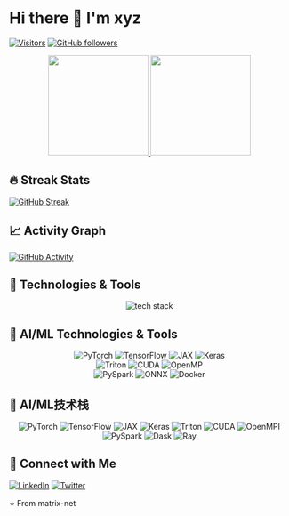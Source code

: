 # Hi there 👋 I'm xyz

[![Visitors](https://komarev.com/ghpvc/?username=matrix-net&label=Profile%20views&color=0e75b6&style=flat)](https://github.com/matrix-net)
[![GitHub followers](https://img.shields.io/github/followers/matrix-net?style=social)](https://github.com/matrix-net)

<p align="center">
  <a href="https://github.com/matrix-net">
    <img height="180em" src="https://github-readme-stats.vercel.app/api?username=matrix-net&show_icons=true&theme=radical&count_private=true"/>
    <img height="180em" src="https://github-readme-stats.vercel.app/api/top-langs/?username=matrix-net&layout=compact&theme=radical"/>
  </a>
</p>

## 🔥 Streak Stats
[![GitHub Streak](https://streak-stats.demolab.com/?user=matrix-net&theme=radical)](https://git.io/streak-stats)

## 📈 Activity Graph
[![GitHub Activity](https://github-readme-activity-graph.vercel.app/graph?username=matrix-net&theme=github-compact)](https://github.com/matrix-net)

## 🔧 Technologies & Tools
<p align="center">
  <img src="https://skillicons.dev/icons?i=js,ts,react,nodejs,python,java,aws,docker,git,github,linux" alt="tech stack" />
</p>

## 🔧 AI/ML Technologies & Tools
<p align="center">
  <!-- 核心框架 -->
  <img src="https://img.shields.io/badge/PyTorch-EE4C2C?style=for-the-badge&logo=pytorch&logoColor=white" alt="PyTorch">
  <img src="https://img.shields.io/badge/TensorFlow-FF6F00?style=for-the-badge&logo=tensorflow&logoColor=white" alt="TensorFlow">
  <img src="https://img.shields.io/badge/JAX-F3745D?style=for-the-badge&logo=jax&logoColor=white" alt="JAX">
  <img src="https://img.shields.io/badge/Keras-D00000?style=for-the-badge&logo=keras&logoColor=white" alt="Keras">
  
  <!-- 高性能计算 -->
  <br>
  <img src="https://img.shields.io/badge/Triton-FF6F00?style=for-the-badge&logo=triton&logoColor=white" alt="Triton">
  <img src="https://img.shields.io/badge/CUDA-76B900?style=for-the-badge&logo=nvidia&logoColor=white" alt="CUDA">
  <img src="https://img.shields.io/badge/OpenMP-0096FF?style=for-the-badge&logo=openmp&logoColor=white" alt="OpenMP">
  
  <!-- 数据处理和部署 -->
  <br>
  <img src="https://img.shields.io/badge/PySpark-E25A1C?style=for-the-badge&logo=apachespark&logoColor=white" alt="PySpark">
  <img src="https://img.shields.io/badge/ONNX-005CED?style=for-the-badge&logo=onnx&logoColor=white" alt="ONNX">
  <img src="https://img.shields.io/badge/Docker-2496ED?style=for-the-badge&logo=docker&logoColor=white" alt="Docker">
</p>


## 🔧 AI/ML技术栈
<p align="center">
  <!-- 核心框架 -->
  <img src="https://img.shields.io/badge/PyTorch-EE4C2C?style=flat&logo=pytorch&logoColor=333333" alt="PyTorch">
  <img src="https://img.shields.io/badge/TensorFlow-FF6F00?style=flat&logo=tensorflow&logoColor=333333" alt="TensorFlow">
  <img src="https://img.shields.io/badge/JAX-F3745D?style=flat&logo=jax&logoColor=333333" alt="JAX">
  <img src="https://img.shields.io/badge/Keras-D00000?style=flat&logo=keras&logoColor=333333" alt="Keras">
  
  <!-- 高性能计算 -->
  <img src="https://img.shields.io/badge/Triton-FF6F00?style=flat&logoColor=333333" alt="Triton">
  <img src="https://img.shields.io/badge/CUDA-76B900?style=flat&logo=nvidia&logoColor=333333" alt="CUDA">
  <img src="https://img.shields.io/badge/OpenMPI-0066CC?style=flat&logoColor=333333" alt="OpenMPI">
  
  <!-- 数据处理 -->
  <img src="https://img.shields.io/badge/PySpark-E25A1C?style=flat&logo=apachespark&logoColor=333333" alt="PySpark">
  <img src="https://img.shields.io/badge/Dask-FD6C3F?style=flat&logo=dask&logoColor=333333" alt="Dask">
  <img src="https://img.shields.io/badge/Ray-028CF0?style=flat&logo=ray&logoColor=333333" alt="Ray">
</p>


## 🤝 Connect with Me
[![LinkedIn](https://img.shields.io/badge/LinkedIn-0077B5?style=flat&logo=linkedin&logoColor=white)](https://linkedin.com/in/[YOUR_PROFILE])
[![Twitter](https://img.shields.io/badge/Twitter-1DA1F2?style=flat&logo=twitter&logoColor=white)](https://twitter.com/[YOUR_HANDLE])

⭐ From matrix-net
